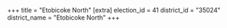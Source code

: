 +++
title = "Etobicoke North"
[extra]
election_id = 41
district_id = "35024"
district_name = "Etobicoke North"
+++
